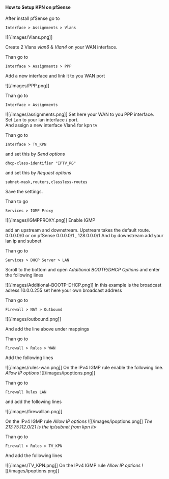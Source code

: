 
#### How to Setup KPN on pfSense

After install pfSense go to

```
Interface > Assignments > Vlans
```

![[/images/Vlans.png]]

Create 2 Vlans *vlan6* & *Vlan4* on your WAN interface.

Than go to

```
Interface > Assignments > PPP
```

Add a new interface and link it to you WAN port

![[/images/PPP.png]]

Than go to 

```
Interface > Assignments 
```

![[/images/assignments.png]]
Set here your WAN to you PPP interface.  
Set Lan to your lan interface / port.  
And assign a new interface Vlan4 for kpn tv

Than go to

```
Interface > TV_KPN
```
and set this by _Send options_
```
dhcp-class-identifier "IPTV_RG"
```
and set this by _Request options_
```
subnet-mask,routers,classless-routes
```

Save the settings.

Than to go

```
Services > IGMP Proxy
```

![[/images/IGMPPROXY.png]]
Enable IGMP

add an upstream and downstream.
Upstream takes the default route. 0.0.0.0/0 or on pfSense 0.0.0.0/1 , 128.0.0.0/1
And by downstream add your lan ip and subnet

Than go to

```
Services > DHCP Server > LAN
```

Scroll to the bottom and open *Additional BOOTP/DHCP Options*
and enter the following lines

![[/images/Additional-BOOTP-DHCP.png]]
In this example is the broadcast adress 10.0.0.255 set here your own broadcast address

Than go to

```
Firewall > NAT > Outbound
```

![[/images/outbound.png]]

And add the line above under mappings

Than go to

```
Firewall > Rules > WAN
```

Add the following lines

![[/images/rules-wan.png]]
On the IPv4 IGMP rule enable the following line.
_Allow IP options_
![[/images/ipoptions.png]]

Than go to

```
Firewall Rules LAN
```

and add the following lines

![[/images/firewalllan.png]]

On the IPv4 IGMP rule _Allow IP options_
![[/images/ipoptions.png]]
_The 213.75.112.0/21 is the ip/subnet from kpn itv_

Than go to

```
Firewall > Rules > TV_KPN
```

And add the following lines

![[/images/TV_KPN.png]]
On the IPv4 IGMP rule _Allow IP options_
![[/images/ipoptions.png]]

